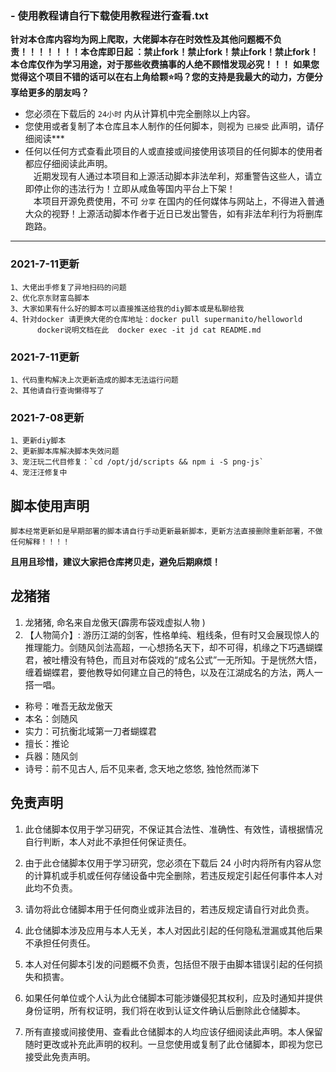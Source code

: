 ### -  **使用教程请自行下载使用教程进行查看.txt** 
 **针对本仓库内容均为网上爬取，大佬脚本存在时效性及其他问题概不负责！！！！！！！本仓库即日起 ：禁止fork！禁止fork！禁止fork！禁止fork！\
   本仓库仅作为学习用途，对于那些收费搞事的人绝不顾惜发现必究！！！** 
__如果您觉得这个项目不错的话可以在右上角给颗⭐吗？您的支持是我最大的动力，方便分享给更多的朋友吗？__
* 您必须在下载后的 `24小时` 内从计算机中完全删除以上内容。
* 您使用或者复制了本仓库且本人制作的任何脚本，则视为 `已接受` 此声明，请仔细阅读*** 
* 任何以任何方式查看此项目的人或直接或间接使用该项目的任何脚本的使用者都应仔细阅读此声明。\
ㅤ近期发现有人通过本项目和上源活动脚本非法牟利，郑重警告这些人，请立即停止你的违法行为！立即从咸鱼等国内平台上下架！\
ㅤ本项目开源免费使用，不可 `分享` 在国内的任何媒体与网站上，不得进入普通大众的视野！上源活动脚本作者于近日已发出警告，如有非法牟利行为将删库跑路。
***
###  **2021-7-11更新**
    1、大佬出手修复了异地扫码的问题
    2、优化京东财富岛脚本
    3、大家如果有什么好的脚本可以直接推送给我的diy脚本或是私聊给我
    4、针对docker 请更换大佬的仓库地址：docker pull supermanito/helloworld
          docker说明文档在此  docker exec -it jd cat README.md

###  **2021-7-11更新**
    1、代码重构解决上次更新造成的脚本无法运行问题
    2、其他请自行查询懒得写了
###  **2021-7-08更新**
    1、更新diy脚本
    2、更新脚本库解决脚本失效问题
    3、宠汪玩二代目修复：`cd /opt/jd/scripts && npm i -S png-js`  
    4、宠汪汪修复中

## 脚本使用声明
    脚本经常更新如是早期部署的脚本请自行手动更新最新脚本，更新方法直接删除重新部署，不做任何解释！！！！
 **且用且珍惜，建议大家把仓库拷贝走，避免后期麻烦！** 
## 龙猪猪

1. 龙猪猪, 命名来自龙傲天(霹雳布袋戏虚拟人物
)
2. 【人物简介】: 游历江湖的剑客，性格单纯、粗线条，但有时又会展现惊人的推理能力。剑随风剑法高超，一心想扬名天下，却不可得，机缘之下巧遇蝴蝶君，被吐槽没有特色，而且对布袋戏的“成名公式”一无所知。于是恍然大悟，缠着蝴蝶君，要他教导如何建立自己的特色，以及在江湖成名的方法，两人一搭一唱。

* 称号：唯吾无敌龙傲天
* 本名：剑随风
* 实力：可抗衡北域第一刀者蝴蝶君
* 擅长：推论
* 兵器：随风剑
* 诗号：前不见古人, 后不见来者, 念天地之悠悠, 独怆然而涕下


## 免责声明

1. 此仓储脚本仅用于学习研究，不保证其合法性、准确性、有效性，请根据情况自行判断，本人对此不承担任何保证责任。

2. 由于此仓储脚本仅用于学习研究，您必须在下载后 24 小时内将所有内容从您的计算机或手机或任何存储设备中完全删除，若违反规定引起任何事件本人对此均不负责。

3. 请勿将此仓储脚本用于任何商业或非法目的，若违反规定请自行对此负责。

4. 此仓储脚本涉及应用与本人无关，本人对因此引起的任何隐私泄漏或其他后果不承担任何责任。

5. 本人对任何脚本引发的问题概不负责，包括但不限于由脚本错误引起的任何损失和损害。

6. 如果任何单位或个人认为此仓储脚本可能涉嫌侵犯其权利，应及时通知并提供身份证明，所有权证明，我们将在收到认证文件确认后删除此仓储脚本。

7. 所有直接或间接使用、查看此仓储脚本的人均应该仔细阅读此声明。本人保留随时更改或补充此声明的权利。一旦您使用或复制了此仓储脚本，即视为您已接受此免责声明。


